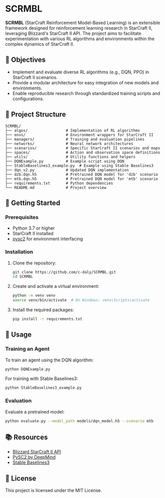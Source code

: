 # SCRMBL

**SCRMBL** (StarCraft Reinforcement Model-Based Learning) is an extensible framework designed for reinforcement learning research in StarCraft II, leveraging Blizzard's StarCraft II API. The project aims to facilitate experimentation with various RL algorithms and environments within the complex dynamics of StarCraft II.

## 🌟 Objectives

* Implement and evaluate diverse RL algorithms (e.g., DQN, PPO) in StarCraft II scenarios.
* Provide a modular architecture for easy integration of new models and environments.
* Enable reproducible research through standardized training scripts and configurations.

## 📂 Project Structure

```
SCRMBL/
├── algos/                 # Implementation of RL algorithms
├── envs/                  # Environment wrappers for StarCraft II
├── managers/              # Training and evaluation pipelines
├── networks/              # Neural network architectures
├── scenarios/             # Specific StarCraft II scenarios and maps
├── spaces/                # Action and observation space definitions
├── utils/                 # Utility functions and helpers
├── DQNExample.py          # Example script using DQN
├── StableBaselines3_example.py  # Example using Stable Baselines3
├── dqn_v2.py              # Updated DQN implementation
├── dzb.dqn.h5             # Pretrained DQN model for 'dzb' scenario
├── mtb.dqn.h5             # Pretrained DQN model for 'mtb' scenario
├── requirements.txt       # Python dependencies
└── README.md              # Project overview
```

## 🚀 Getting Started

### Prerequisites

* Python 3.7 or higher
* StarCraft II installed
* [pysc2](https://github.com/deepmind/pysc2) for environment interfacing

### Installation

1. Clone the repository:

   ```bash
   git clone https://github.com/c-daly/SCRMBL.git
   cd SCRMBL
   ```

2. Create and activate a virtual environment:

   ```bash
   python -m venv venv
   source venv/bin/activate  # On Windows: venv\Scripts\activate
   ```

3. Install the required packages:

   ```bash
   pip install -r requirements.txt
   ```

## 🧪 Usage

### Training an Agent

To train an agent using the DQN algorithm:

```bash
python DQNExample.py
```

For training with Stable Baselines3:

```bash
python StableBaselines3_example.py
```

### Evaluation

Evaluate a pretrained model:

```bash
python evaluate.py --model_path models/dqn_model.h5 --scenario mtb
```

## 📚 Resources

* [Blizzard StarCraft II API](https://github.com/Blizzard/s2client-api)
* [PySC2 by DeepMind](https://github.com/deepmind/pysc2)
* [Stable Baselines3](https://github.com/DLR-RM/stable-baselines3)

## 📄 License

This project is licensed under the MIT License.

